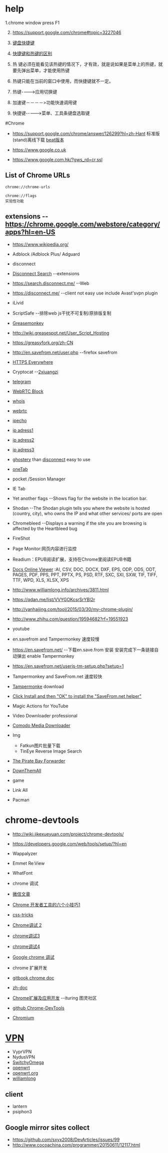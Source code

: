 # help
1.chrome window press F1

2. https://support.google.com/chrome#topic=3227046 

3. [键盘快捷键](https://support.google.com/chrome/answer/157179?hl=zh-Hans) 

 4. [快捷键和热键的区别](http://m.oschina.net/blog/50996) 
 5. 热 键必须在能看见该热键的情况下，才有效，就是说如果是菜单上的热键，就要先弹出菜单，才能使用热键
 6. 热键只能在当前的窗口中使用，而快捷键就不一定。
 7. 热键---->应用切换键 
 8. 加速键－－－－>功能快速调用键 
 9. 快捷键----->菜单、工具条键盘选取键 
 
#Chrome

 * https://support.google.com/chrome/answer/126299?hl=zh-Hant  标准版(stand)离线下载 [beat版本](https://www.google.com/chrome/browser/beta.html)
 
 * https://www.google.co.uk
 
 * https://www.google.com.hk/?gws_rd=cr,ssl
 
 ## List of Chrome URLs
```
chrome://chrome-urls  
```
```
chrome://flags 
实验性功能 
```
  
## extensions  --https://chrome.google.com/webstore/category/apps?hl=en-US
 * https://www.wikipedia.org/
 * Adblock /Adblock Plus/ Adguard
 * disconnect
  * [Disconnect Search](https://disconnect.me/search)  --extensions
  * https://search.disconnect.me/                      --Web
  * https://disconnect.me/                             --client not easy use include Avast'svpn plugin
 * iLivid
 * ScriptSafe                                           --排除web js干扰不可复制/原排版复制   
 * [Greasemonkey](https://addons.mozilla.org/zh-CN/firefox/addon/greasemonkey/?src=search)
  * http://wiki.greasespot.net/User_Script_Hosting
  * https://greasyfork.org/zh-CN
  * http://en.savefrom.net/user.php --firefox savefrom
 * [HTTPS Everywhere](https://www.eff.org/https-everywhere)
 * Cryptocat --[2xiuangzi](https://goo.gl/kCDNhl)
 * [telegram](https://telegram.org/)
 * [WebRTC Block]( https://www.browserleaks.com)
  * [whois](https://www.browserleaks.com/whois) 
  * [webrtc](https://www.browserleaks.com/webrtc)
  * [ipecho](http://ipecho.net/plain)
  * [ip adress1](http://ip.cn/)
  * [ip adress2](https://www.goldenfrog.com/CN/vyprvpn)
  * [ip adress3](http://www.speedtest.net/)
  
 * [ghostery](https://www.ghostery.com/try-us/download-add-on/) than [disconnect](https://disconnect.me/disconnect) easy to use
 * [oneTab](https://www.one-tab.com/)
 * pocket /Session Manager
 * IE Tab 
 * Yet another flags --Shows flag for the website in the location bar.
 * Shodan --The Shodan plugin tells you where the website is hosted (country, city), who owns the IP and what other services/ ports are open
 * Chromebleed --Displays a warning if the site you are browsing is affected by the Heartbleed bug
 * FireShot
 * Page Monitor:网页内容进行监控
 * Readium：EPUB阅读扩展，支持在Chrome里阅读EPUB书籍
 * [Docs Online Viewer](https://free.com.tw/docs-online-viewer/) :AI, CSV, DOC, DOCX, DXF, EPS, ODP, ODS, ODT, PAGES, PDF, PPS, PPT, PPTX, PS, PSD, RTF, SXC, SXI, SXW, TIF, TIFF, TTF, WPD, XLS, XLSX, XPS
 * http://www.williamlong.info/archives/3811.html
 * https://qdan.me/list/VVYGOKcsrSrYBl2r
 * http://yanhaijing.com/tool/2015/03/30/my-chrome-plugin/
 * http://www.zhihu.com/question/19594682?rf=19551923
 * youtube  
  * en.savefrom and Tampermonkey 速度较慢
   *  https://en.savefrom.net/  --下载en.save.from 安装  安装完成下一条链接自动弹出 enable Tampermonkey
   *  https://en.savefrom.net/userjs-tm-setup.php?setup=1
  * Tampermonkey and SaveFrom.net 速度较快
  * [Tampermonke](https://chrome.google.com/webstore/detail/tampermonkey/dhdgffkkebhmkfjojejmpbldmpobfkfo) download
  * [Click Install and then "OK" to install the "SaveFrom.net helper"](https://en.savefrom.net/userjs-setup.php)
  * Magic Actions for YouTube
  * Video Downloader professional
 
 * [Comodo Media Downloader](http://download.cnet.com/Comodo-Chromodo/3000-2356_4-76386288.html)
 * Img
 	* Fatkun图片批量下载
 	* TinEye Reverse Image Search

 * [The Pirate Bay Forwarder](https://addons.mozilla.org/zh-CN/firefox/addon/the-pirate-bay-forwarder/?src=api)
 * [DownThemAll](https://addons.mozilla.org/zh-CN/firefox/addon/downthemall/?src=cb-dl-featured)

* game
 * Link All
 * Pacman

# chrome-devtools

* http://wiki.jikexueyuan.com/project/chrome-devtools/
* https://developers.google.com/web/tools/setup/?hl=en
* Wappalyzer
* Emmet Re:View
* WhatFont

* chrome 调试
 * [微信文章](http://weixin.sogou.com/weixin?type=2&query=chrome%E8%B0%83%E8%AF%95&ie=utf8&w=01019900&sut=1516&sst0=1451994384096&lkt=0%2C0%2C0)
  * [Chrome 开发者工具的六个小技巧1](http://mp.weixin.qq.com/s?__biz=MzAxODE2MjM1MA==&mid=401213345&idx=1&sn=2c642400d12a77c880c29d93ccf29e73&3rd=MzA3MDU4NTYzMw==&scene=6#rd)
  * [css-tricks](https://css-tricks.com/video-screencasts/)
  * [Chrome调试 2](http://mp.weixin.qq.com/s?__biz=MjM5OTMxMzA4NQ==&mid=403328105&idx=2&sn=99a2f83919351bc3110526104191d837&3rd=MzA3MDU4NTYzMw==&scene=6#rd)
  * [chrome调试3](http://mp.weixin.qq.com/s?__biz=MjM5MTA1MjAxMQ==&mid=201793381&idx=1&sn=1ef2536548f92d0468fd87529eddc852&3rd=MzA3MDU4NTYzMw==&scene=6#rd)
   * [chrome调试4](http://w3ctrain.com/2015/11/30/chrome-dev-tools/#rd?sukey=69cca48b20c586693422031374f78e63d15498e48874636d59a4572bef3ad080d0efd68d163363f87ef028e08b07c9bb)
   
* [Google chrome 调试](https://www.google.co.jp/webhp?sourceid=chrome-instant&ion=1&espv=2&ie=UTF-8#q=chrome%E8%B0%83%E8%AF%95)

* chrome 扩展开发
 * [gitbook chrome doc](https://www.gitbook.com/book/wizardforcel/chrome-doc/details) 
 * [zh-doc](http://open.chrome.360.cn/extension_dev/tut_debugging.html)
 * [Chrome扩展及应用开发](http://www.ituring.com.cn/minibook/950) --ituring 图灵社区
 * [github Chrome-DevTools](https://github.com/CN-Chrome-DevTools/CN-Chrome-DevTools)
 * [Chromium](https://zh.wikipedia.org/wiki/Chromium)


# [VPN](http://www.iplaysoft.com/vpn.html)

* VyprVPN
* NydusVPN
* [SwitchyOmega](https://github.com/FelisCatus/SwitchyOmega)
* [openwrt](https://github.com/softwaredownload/openwrt-fanqiang)
 * [openwrt.org](http://wiki.openwrt.org/start)
 * [williamlong](http://www.williamlong.info/archives/3922.html)
 
## client

* lantern
* psiphon3

## Google mirror sites collect

* https://github.com/sxyx2008/DevArticles/issues/99
* http://www.cocoachina.com/programmer/20150611/12117.html
